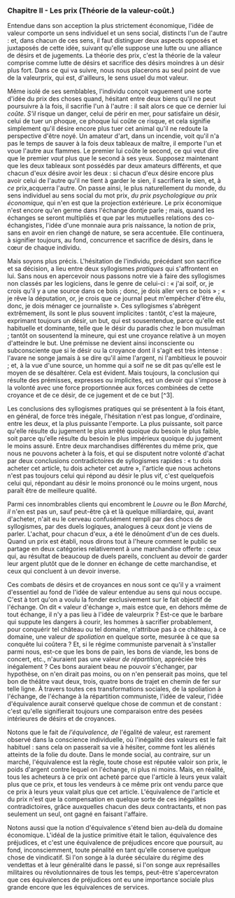 ### Chapitre II - Les prix (Théorie de la valeur-coût.)

Entendue dans son acception la plus strictement économique, l'idée de valeur comporte un sens individuel et un sens social, distincts l'un de l'autre : et, dans chacun de ces sens, il faut distinguer deux aspects opposés et juxtaposés de cette idée, suivant qu'elle suppose une lutte ou une alliance de désirs et de jugements. La théorie des prix, c'est la théorie de la valeur comprise comme lutte de désirs et sacrifice des désirs moindres à un désir plus fort. Dans ce qui va suivre, nous nous placerons au seul point de vue de la valeurprix, qui est, d'ailleurs, le sens usuel du mot valeur.

Même isolé de ses semblables, l'individu conçoit vaguement une sorte d'idée du prix des choses quand, hésitant entre deux biens qu'il ne peut poursuivre à la fois, il sacrifie l'un à l'autre : il sait alors ce que ce dernier lui _coûte. S'il_ risque un danger, celui de périr en mer, pour satisfaire un désir, celui de tuer un phoque, ce phoque lui coûte ce risque, et cela signifie simplement qu'il désire encore plus tuer cet animal qu'il ne redoute la perspective d'être noyé. Un amateur d'art, dans un incendie, voit qu'il n'a pas le temps de sauver à la fois deux tableaux de maître, il emporte l'un et voue l'autre aux flammes. Le premier lui coûte le second, ce qui veut dire que le premier _vaut_ plus que le second à ses yeux. Supposez maintenant que les deux tableaux sont possédés par deux amateurs différents, et que chacun d'eux désire avoir les deux : si chacun d'eux désire encore plus avoir celui de l'autre qu'il ne tient à garder le sien, il sacrifiera le sien, et, à _ce_ prix,acquerra l'autre. On passe ainsi, le plus naturellement du monde, du sens individuel au sens social du mot prix, _du prix psychologique au prix économique,_ qui n'en est que la projection extérieure. Le prix économique n'est encore qu'en germe dans l'échange dontje parle ; mais, quand les échanges se seront multipliés et que par les mutuelles relations des co-échangistes, l'idée d'une monnaie aura pris naissance, la notion de prix, sans en avoir en rien changé de nature, se sera accentuée. Elle continuera, à signifier toujours, au fond, concurrence et sacrifice de désirs, dans le cœur de chaque individu.

Mais soyons plus précis. L'hésitation de l'individu, précédant son sacrifice et sa décision, a lieu entre deux syllogismes _pratiques_ qui s'affrontent en lui. Sans nous en apercevoir nous passons notre vie à faire des syllogismes non classés par les logiciens, dans le genre de celui-ci : « j'ai soif, or, je crois qu'il y a une source dans ce bois ; donc, je dois aller vers ce bois » ; « je rêve la députation, or, je crois que ce journal peut m'empêcher d'être élu, donc, je dois ménager ce journaliste ». Ces syllogismes s'abrègent extrêmement, ils sont le plus souvent implicites : tantôt, c'est la majeure, exprimant toujours un désir, un but, qui est sousentendue, parce qu'elle est habituelle et dominante, telle que le désir du paradis chez le bon musulman ; tantôt on sousentend la mineure, qui est une croyance relative à un moyen d'atteindre le but. Une prémisse ne devient ainsi inconsciente ou subconsciente que si le désir ou la croyance dont il s'agit est très intense : l'avare ne songe jamais à se dire qu'il aime l'argent, ni l'ambitieux le pouvoir ; et, à la vue d'une source, un homme qui a soif ne se dit pas qu'elle est le moyen de se désaltérer. Cela est évident. Mais toujours, la conclusion qui résulte des prémisses, expresses ou implicites, est un devoir qui s'impose à la volonté avec une force proportionnée aux forces combinées de cette croyance et de ce désir, de ce jugement et de ce but [^3].

Les conclusions des syllogismes pratiques qui se présentent à la fois étant, en général, de force très inégale, l'hésitation n'est pas longue, d'ordinaire, entre les deux, et la plus puissante l'emporte. La plus puissante, soit parce qu'elle résulte du jugement le plus arrêté quoique du besoin le plus faible, soit parce qu'elle résulte du besoin le plus impérieux quoique du jugement le moins assuré. Entre deux marchandises différentes du même prix, que nous ne pouvons acheter à la fois, et qui se disputent notre volonté d'achat par deux conclusions contradictoires de syllogismes rapides : « tu dois acheter cet article, tu dois acheter cet autre », l'article que nous achetons n'est pas toujours celui qui répond au désir le plus vif, c'est quelquefois celui qui, répondant au désir le moins prononcé ou le moins urgent, nous paraît être de meilleure qualité.

Parmi ces innombrables clients qui encombrent le _Louvre_ ou le _Bon Marché, il_ n'en est pas un, sauf peut-être çà et là quelque milliardaire, qui, avant d'acheter, n'ait eu le cerveau confusément rempli par des chocs de syllogismes, par des duels logiques, analogues à ceux dont je viens de parler. L'achat, pour chacun d'eux, a été le dénoûment d'un de ces duels. Quand un prix est établi, nous dirons tout à l'heure comment le public se partage en deux catégories relativement à une marchandise offerte : ceux qui, au résultat de beaucoup de duels pareils, concluent au devoir de garder leur argent plutôt que de le donner en échange de cette marchandise, et ceux qui concluent à un devoir inverse.

Ces combats de désirs et de croyances en nous sont ce qu'il y a vraiment d'essentiel au fond de l'idée de valeur entendue au sens qui nous occupe. C'est à tort qu'on a voulu la fonder exclusivement sur le fait objectif de l'échange. On dit « valeur d'échange », mais estce que, en dehors même de tout échange, il n'y a pas lieu à l'idée de valeurprix ? Est-ce que le barbare qui suppute les dangers à courir, les hommes à sacrifier probablement, pour conquérir tel château ou tel domaine, n'attribue pas à ce château, à ce domaine, une valeur _de spoliation_ en quelque sorte, mesurée à ce que sa conquête lui coûtera ? Et, si le régime communiste parvenait à s'installer parmi nous, est-ce que les bons de pain, les bons de viande, les bons de concert, etc., n'auraient pas une valeur _de répartition,_ appréciée très inégalement ? Ces bons auraient beau ne pouvoir s'échanger, par hypothèse, on n'en dirait pas moins, ou on n'en penserait pas moins, que tel bon de théâtre vaut deux, trois, quatre bons de trajet en chemin de fer sur telle ligne. À travers toutes ces transformations sociales, de la spoliation à l'échange, de l'échange à la répartition communiste, l'idée de valeur, l'idée d'équivalence aurait conservé quelque chose de commun et de constant : c'est qu'elle signifierait toujours une comparaison entre des pesées intérieures de désirs et de croyances.

Notons que le fait de _l'équivalence, de_ l'égalité de valeur, est rarement observé dans la conscience individuelle, où l'inégalité des valeurs est le fait habituel : sans cela on passerait sa vie à hésiter, comme font les aliénés atteints de la folie du doute. Dans le monde social, au contraire, sur un marché, l'équivalence est la règle, toute chose est réputée valoir son prix, le poids d'argent contre lequel on l'échange, ni plus ni moins. Mais, en réalité, tous les acheteurs à ce prix ont acheté parce que l'article à leurs yeux valait plus que ce prix, et tous les vendeurs à ce même prix ont vendu parce que ce prix à leurs yeux valait plus que cet article. L'équivalence de l'article et du prix n'est que la compensation en quelque sorte de ces inégalités contradictoires, grâce auxquelles chacun des deux contractants, et non pas seulement un seul, ont gagné en faisant l'affaire.

Notons aussi que la notion d'équivalence s'étend bien au-delà du domaine économique. L'idéal de la justice primitive était le talion, équivalence des préjudices, et c'est une équivalence de préjudices encore que poursuit, au fond, inconsciemment, toute pénalité en tant qu'elle conserve quelque chose de vindicatif. Si l'on songe à la durée séculaire du régime des vendettas et à leur généralité dans le passé, si l'on songe aux représailles militaires ou révolutionnaires de tous les temps, peut-être s'apercevraton que ces équivalences de préjudices ont eu une importance sociale plus grande encore que les équivalences de services.
